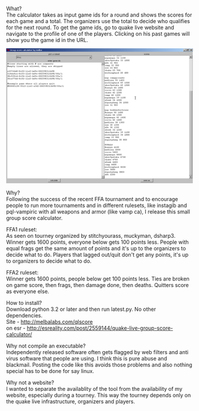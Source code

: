 What?  
The calculator takes as input game ids for a round and shows the scores for each game and a total. The organizers use the total to decide who qualifies for the next round. To get the game ids, go to quake live website and navigate to the profile of one of the players. Clicking on his past games will show you the game id in the URL. 

![screenshot](https://github.com/melbaa/qlscore/blob/master/ss.png)


Why?  
Following the success of the recent FFA tournament and to encourage people to run more tournaments and in different rulesets, like instagib and pql-vampiric with all weapons and armor (like vamp ca), I release this small group score calculator. 

FFA1 ruleset:  
As seen on tourney organized by stitchyourass, muckyman, dsharp3.
Winner gets 1600 points, everyone below gets 100 points less.
People with equal frags get the same amount of points and it's up to the
organizers to decide what to do.
Players that lagged out/quit don't get any points, it's up to organizers to
decide what to do.

FFA2 ruleset:  
Winner gets 1600 points, people below get 100 points less.
Ties are broken on game score, then frags, then damage done, then deaths.
Quitters score as everyone else.


How to install?  
Download python 3.2 or later and then run latest.py. No other dependencies.  
Site - http://melbalabs.com/qlscore  
on esr - http://esreality.com/post/2559144/quake-live-group-score-calculator/  

Why not compile an executable?  
Independently released software often gets flagged by web filters and anti virus software that people are using. I think this is pure abuse and blackmail. Posting the code like this avoids those problems and also nothing special has to be done for say linux. 

Why not a website?  
I wanted to separate the availablity of the tool from the availability of my website, especially during a tourney. This way the tourney depends only on the quake live infrastructure, organizers and players. 

